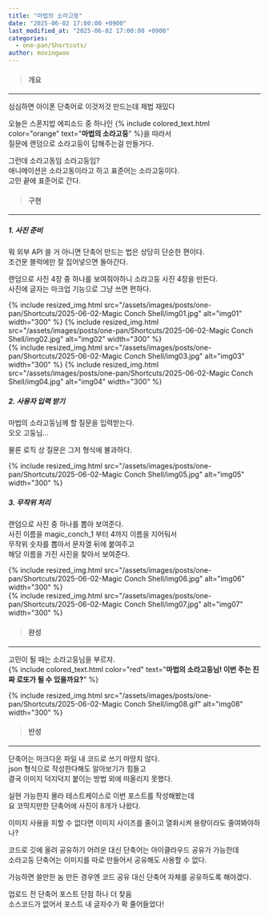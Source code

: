 ```yaml
---
title: "마법의 소라고둥"
date: "2025-06-02 17:00:00 +0900"
last_modified_at: "2025-06-02 17:00:00 +0900"
categories: 
  - one-pan/Shortcuts/
author: movingwoo
---
```

> #### 개요  
---  

심심하면 아이폰 단축어로 이것저것 만드는데 제법 재밌다
  
오늘은 스폰지밥 에피소드 중 하나인 {% include colored_text.html color="orange" text="**마법의 소라고둥**" %}을 따라서  
질문에 랜덤으로 소라고둥이 답해주는걸 만들거다.  
  
그런데 소라고동임 소라고둥임?  
애니메이션은 소라고동이라고 하고 표준어는 소라고둥이다.  
고민 끝에 표준어로 간다.  
  
> #### 구현  
---  
  
##### 1. 사진 준비  
  
뭐 외부 API 쓸 거 아니면 단축어 만드는 법은 상당히 단순한 편이다.  
조건문 블럭에만 잘 집어넣으면 돌아간다.  
  
랜덤으로 사진 4장 중 하나를 보여줘야하니 소라고둥 사진 4장을 만든다.  
사진에 글자는 마크업 기능으로 그냥 쓰면 편하다.  
  
{% include resized_img.html src="/assets/images/posts/one-pan/Shortcuts/2025-06-02-Magic Conch Shell/img01.jpg" alt="img01" width="300" %}
{% include resized_img.html src="/assets/images/posts/one-pan/Shortcuts/2025-06-02-Magic Conch Shell/img02.jpg" alt="img02" width="300" %}  
{% include resized_img.html src="/assets/images/posts/one-pan/Shortcuts/2025-06-02-Magic Conch Shell/img03.jpg" alt="img03" width="300" %}
{% include resized_img.html src="/assets/images/posts/one-pan/Shortcuts/2025-06-02-Magic Conch Shell/img04.jpg" alt="img04" width="300" %}  
  
##### 2. 사용자 입력 받기  
  
마법의 소라고둥님께 할 질문을 입력받는다.  
오오 고둥님...  
  
물론 로직 상 질문은 그저 형식에 불과하다.  
  
{% include resized_img.html src="/assets/images/posts/one-pan/Shortcuts/2025-06-02-Magic Conch Shell/img05.jpg" alt="img05" width="300" %}  
  
##### 3. 무작위 처리  
  
랜덤으로 사진 중 하나를 뽑아 보여준다.  
사진 이름을 magic_conch_1 부터 4까지 이름을 지어둬서  
무작위 숫자를 뽑아서 문자열 뒤에 붙여주고  
해당 이름을 가진 사진을 찾아서 보여준다.  
  
{% include resized_img.html src="/assets/images/posts/one-pan/Shortcuts/2025-06-02-Magic Conch Shell/img06.jpg" alt="img06" width="300" %}  
{% include resized_img.html src="/assets/images/posts/one-pan/Shortcuts/2025-06-02-Magic Conch Shell/img07.jpg" alt="img07" width="300" %}  
  
> #### 완성  
---  
  
고민이 될 때는 소라고둥님을 부르자.  
{% include colored_text.html color="red" text="**마법의 소라고둥님! 이번 주는 진짜 로또가 될 수 있을까요?**" %}  
  
{% include resized_img.html src="/assets/images/posts/one-pan/Shortcuts/2025-06-02-Magic Conch Shell/img08.gif" alt="img08" width="300" %}  
  
> #### 반성  
---  
  
단축어는 마크다운 파일 내 코드로 쓰기 마땅치 않다.  
json 형식으로 작성한다해도 알아보기가 힘들고  
결국 이미지 덕지덕지 붙이는 방법 외에 떠올리지 못했다.  
  
실현 가능한지 몰라 테스트케이스로 이번 포스트를 작성해봤는데  
요 코딱지만한 단축어에 사진이 8개가 나왔다.  
  
이미지 사용을 피할 수 없다면 이미지 사이즈를 줄이고 열화시켜 용량이라도 줄여봐야하나?  
  
코드로 깃에 올려 공유하기 어려운 대신 단축어는 아이클라우드 공유가 가능한데  
소라고둥 단축어는 이미지를 따로 만들어서 공유해도 사용할 수 없다.  
  
가능하면 쓸만한 놈 만든 경우엔 코드 공유 대신 단축어 자체를 공유하도록 해야겠다.  
  
업로드 전 단축어 포스트 단점 하나 더 찾음  
소스코드가 없어서 포스트 내 글자수가 확 줄어들었다!  